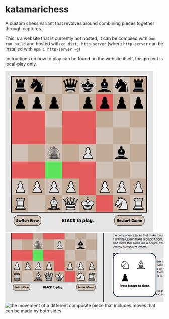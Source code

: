 # katamarichess
A custom chess variant that revolves around combining pieces together through captures.

This is a website that is currently not hosted, it can be compiled with `bun run
build` and hosted with `cd dist; http-server` (where `http-server` can be
installed with `npm i http-server -g`)

Instructions on how to play can be found on the website itself, this project is
local-play only.

![the movement of a composite piece](./example_images/ex1.png)
![the composition of that composite piece](./example_images/ex2.png)
![the movement of a different composite piece that includes moves that can be
made by both sides](./example_images/ex3.png)
